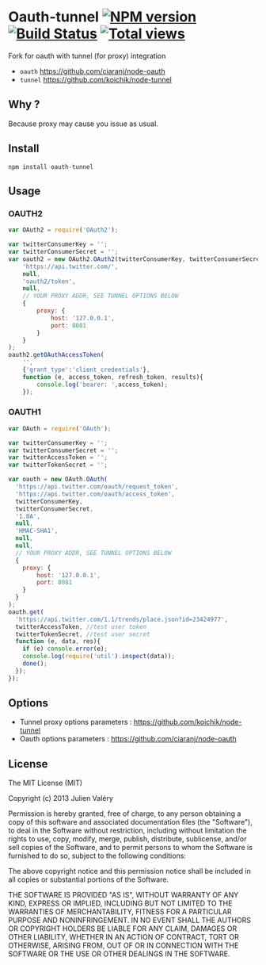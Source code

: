 # Oauth-tunnel [![NPM version](https://badge.fury.io/js/oauth-tunnel.png)](http://badge.fury.io/js/oauth-tunnel) [![Build Status](https://travis-ci.org/darul75/oauth-tunnel.png?branch=master)](https://travis-ci.org/darul75/oauth-tunnel) [![Total views](https://sourcegraph.com/api/repos/github.com/darul75/oauth-tunnel/counters/views.png)](https://sourcegraph.com/github.com/darul75/node-oauth-tunnel)


Fork for oauth with tunnel (for proxy) integration

* `oauth`  https://github.com/ciaranj/node-oauth
* `tunnel` https://github.com/koichik/node-tunnel


## Why ?

Because proxy may cause you issue as usual.

## Install

~~~
npm install oauth-tunnel
~~~

## Usage

### OAUTH2

```javascript
var OAuth2 = require('OAuth2');

var twitterConsumerKey = '';
var twitterConsumerSecret = '';
var oauth2 = new OAuth2.OAuth2(twitterConsumerKey, twitterConsumerSecret, 
    'https://api.twitter.com/', 
    null,
    'oauth2/token', 
    null,
    // YOUR PROXY ADDR, SEE TUNNEL OPTIONS BELOW
    {
        proxy: {
            host: '127.0.0.1', 
            port: 8081
        }
    }
);
oauth2.getOAuthAccessToken(
    '',
    {'grant_type':'client_credentials'},
    function (e, access_token, refresh_token, results){      
        console.log('bearer: ',access_token);
    });
```

### OAUTH1

```javascript
var OAuth = require('OAuth');

var twitterConsumerKey = '';
var twitterConsumerSecret = '';
var twitterAccessToken = '';
var twitterTokenSecret = '';

var oauth = new OAuth.OAuth(
  'https://api.twitter.com/oauth/request_token',
  'https://api.twitter.com/oauth/access_token',
  twitterConsumerKey,
  twitterConsumerSecret,
  '1.0A',
  null,
  'HMAC-SHA1',
  null,
  null,
  // YOUR PROXY ADDR, SEE TUNNEL OPTIONS BELOW
  {
    proxy: {
        host: '127.0.0.1', 
        port: 8081
    }
  }
);
oauth.get(
  'https://api.twitter.com/1.1/trends/place.json?id=23424977',
  twitterAccessToken, //test user token
  twitterTokenSecret, //test user secret            
  function (e, data, res){
    if (e) console.error(e);        
    console.log(require('util').inspect(data));
    done();      
  });    
});
```

## Options

* Tunnel proxy options parameters : https://github.com/koichik/node-tunnel
* Oauth options parameters : https://github.com/ciaranj/node-oauth

## License

The MIT License (MIT)

Copyright (c) 2013 Julien Valéry

Permission is hereby granted, free of charge, to any person obtaining a copy
of this software and associated documentation files (the "Software"), to deal
in the Software without restriction, including without limitation the rights
to use, copy, modify, merge, publish, distribute, sublicense, and/or sell
copies of the Software, and to permit persons to whom the Software is
furnished to do so, subject to the following conditions:

The above copyright notice and this permission notice shall be included in
all copies or substantial portions of the Software.

THE SOFTWARE IS PROVIDED "AS IS", WITHOUT WARRANTY OF ANY KIND, EXPRESS OR
IMPLIED, INCLUDING BUT NOT LIMITED TO THE WARRANTIES OF MERCHANTABILITY,
FITNESS FOR A PARTICULAR PURPOSE AND NONINFRINGEMENT. IN NO EVENT SHALL THE
AUTHORS OR COPYRIGHT HOLDERS BE LIABLE FOR ANY CLAIM, DAMAGES OR OTHER
LIABILITY, WHETHER IN AN ACTION OF CONTRACT, TORT OR OTHERWISE, ARISING FROM,
OUT OF OR IN CONNECTION WITH THE SOFTWARE OR THE USE OR OTHER DEALINGS IN
THE SOFTWARE.

